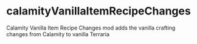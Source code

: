 # calamityVanillaItemRecipeChanges
Calamity Vanilla Item Recipe Changes mod adds the vanilla crafting changes from Calamity to vanilla Terraria
